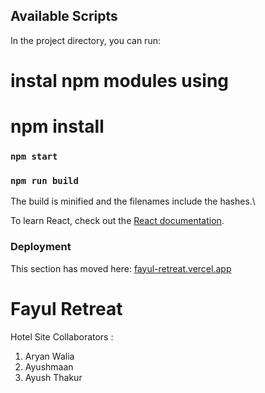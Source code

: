 ## Available Scripts

In the project directory, you can run:

# instal npm modules using

# npm install

### `npm start`

### `npm run build`

The build is minified and the filenames include the hashes.\

To learn React, check out the [React documentation](https://reactjs.org/).

### Deployment

This section has moved here: [fayul-retreat.vercel.app](https://fayul-retreat.vercel.app/)

# Fayul Retreat
Hotel Site
Collaborators : 
1. Aryan Walia
2. Ayushmaan
3. Ayush Thakur

